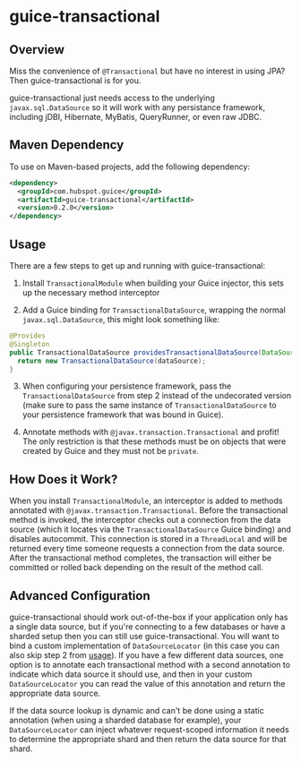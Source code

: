# guice-transactional

## Overview

Miss the convenience of `@Transactional` but have no interest in using JPA? Then guice-transactional is for you.

guice-transactional just needs access to the underlying `javax.sql.DataSource` so it will work with any persistance framework,
including jDBI, Hibernate, MyBatis, QueryRunner, or even raw JDBC. 

## Maven Dependency

To use on Maven-based projects, add the following dependency:

```xml
<dependency>
  <groupId>com.hubspot.guice</groupId>
  <artifactId>guice-transactional</artifactId>
  <version>0.2.0</version>
</dependency>
```

## Usage

There are a few steps to get up and running with guice-transactional:

1. Install `TransactionalModule` when building your Guice injector, this sets up the necessary method interceptor

2. Add a Guice binding for `TransactionalDataSource`, wrapping the normal `javax.sql.DataSource`, this might look something like:

  ```java
  @Provides
  @Singleton
  public TransactionalDataSource providesTransactionalDataSource(DataSource dataSource) {
    return new TransactionalDataSource(dataSource);
  }
  ```

3. When configuring your persistence framework, pass the `TransactionalDataSource` from step 2 instead of the undecorated
version (make sure to pass the same instance of `TransactionalDataSource` to your persistence framework that was bound in 
Guice).

4. Annotate methods with `@javax.transaction.Transactional` and profit! The only restriction is that these methods must be on
objects that were created by Guice and they must not be `private`.

## How Does it Work?

When you install `TransactionalModule`, an interceptor is added to methods annotated with `@javax.transaction.Transactional`. 
Before the transactional method is invoked, the interceptor checks out a connection from the data source (which it locates via
the `TransactionalDataSource` Guice binding) and disables autocommit. This connection is stored in a `ThreadLocal` and will be
returned every time someone requests a connection from the data source. After the transactional method completes, the 
transaction will either be committed or rolled back depending on the result of the method call.

## Advanced Configuration

guice-transactional should work out-of-the-box if your application only has a single data source, but if you're connecting to
a few databases or have a sharded setup then you can still use guice-transactional. You will want to bind a custom
implementation of `DataSourceLocator` (in this case you can also skip step 2 from [usage](#usage)). If you have a few 
different data sources, one option is to annotate each transactional method with a second annotation to indicate which data
source it should use, and then in your custom `DataSourceLocator` you can read the value of this annotation and return the
appropriate data source. 

If the data source lookup is dynamic and can't be done using a static annotation (when using a sharded database for example),
your `DataSourceLocator` can inject whatever request-scoped information it needs to determine the appropriate shard and then
return the data source for that shard.
